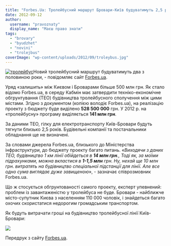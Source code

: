 ```yaml
---
title: "Forbes.Ua: Тролейбусний маршрут Бровари-Київ будуватимуть 2,5 роки та за завищеними цінами"
date: 2012-09-12
author: 
  username: "pravoznaty"
  display_name: "Маєш право знати"
tags: 
  - "brovary"
  - "byudzhet"
  - "novini"
  - "trolejbus"
coverImage: "wp-content/uploads/2012/09/troleybus.jpg"
---
```


[![](https://mpz.brovary.org/wp-content/uploads/2012/09/troleybus.jpg "тролейбус")](https://mpz.brovary.org/wp-content/uploads/2012/09/troleybus.jpg)Новий тролейбусний маршрут будуватимуть два з половиною роки, - повідомляє сайт [Forbes.ua](https://forbes.ua/nation/1337791-iz-kieva-v-brovary-za-500-mln-grn).

Уряд «залишить» між Києвом і Броварами більше 500 млн грн. Як стало відомо Forbes.ua, в середу Кабмін має затвердити техніко-економічне обгрунтування (ТЕО) будівництва тролейбусного сполучення між цими містами. Згідно з документом (копією володіє Forbes.ua), на реалізацію проекту з бюджету буде виділено **528 500 000** грн. У 2012 р. на «тролейбусну» програму виділяється **141 млн грн**.

За даними ТЕО, гілку для електротранспорту Київ-Бровари будуть тягнути близько 2,5 років. Будівельні компанії та постачальники обладнання ще не визначені.

За словами джерела Forbes.ua, близького до Міністерства інфраструктури, до бюджету проекту багато питань. «_Виходячи з даних ТЕО, будівництво 1 км лінії обійдеться в **14 млн грн**., Тоді як, за моїми підрахунками, можна вкластися в **1-1,5 млн** грн. Ну, нехай ще 10 млн грн. витратять на будівництво спеціальної підстанції для лінії. Але все одно сума виглядає дуже завищеною_», - зазначає співрозмовник Forbes.ua.

Що ж стосується обгрунтованості самого проекту, експерт упевнений: проблем із завантаженістю у тролейбуса не буде. Бровари - найближче місто-супутник Києва з населенням 110 000 чоловік, і знайдеться багато охочих скористатися недорогим громадським транспортом.

Як будуть витрачати гроші на будівництво тролейбусної лінії Київ-Бровари:

![](https://f.img.com.ua/img/forall/i/2012/1347286365.jpg)

Передрук з сайту [Forbes.ua](https://forbes.ua/nation/1337791-iz-kieva-v-brovary-za-500-mln-grn).
